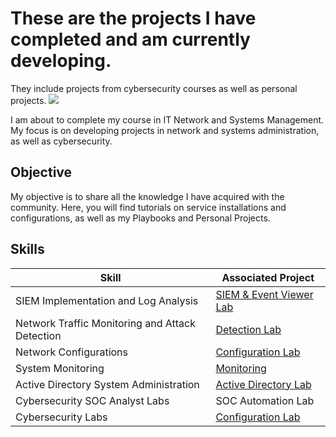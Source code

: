 # These are the projects I have completed and am currently developing.
They include projects from cybersecurity courses as well as personal projects.
<a href="https://www.linkedin.com/in/jo%C3%A3o-costa-436b262a5/"><img src="https://img.shields.io/badge/-LinkedIn-0072b1?&style=for-the-badge&logo=linkedin&logoColor=white" /></a>

I am about to complete my course in IT Network and Systems Management. My focus is on developing projects in network and systems administration, as well as cybersecurity.

## Objective
My objective is to share all the knowledge I have acquired with the community. Here, you will find tutorials on service installations and configurations, as well as my Playbooks and Personal Projects.

## Skills
| Skill                                        | Associated Project           |
|----------------------------------------------|------------------------------|
| SIEM Implementation and Log Analysis         | <a href="https://github.com/JcSamples/My_Journey/tree/main/Cybersecurity/Cyber-Security%20Labs/Blue%20Team%20Labs/SIEM%20%26%20EVENT%20VIEWER/SIEM%20LAB">SIEM & Event Viewer Lab</a>|   
| Network Traffic Monitoring and Attack Detection | <a href="https://github.com/JcSamples/My_Journey/tree/main/Networking/CISCO/Security">Detection Lab</a>|
| Network Configurations                       | <a href="https://github.com/JcSamples/My_Journey/tree/main/Networking">Configuration Lab</a>|
| System Monitoring                            | <a href="https://github.com/JcSamples/My_Journey/tree/main/System%20Administrator">Monitoring</a>|
| Active Directory System Administration       | <a href="https://github.com/JcSamples/My_Journey/tree/main/System%20Administrator/Windows/Active%20Directory">Active Directory Lab</a>|
| Cybersecurity SOC Analyst Labs               | SOC Automation Lab|
| Cybersecurity Labs                           | <a href="https://github.com/JcSamples/My_Journey/tree/main/Cybersecurity/Cyber-Security%20Labs">Configuration Lab</a> |  
